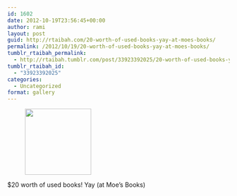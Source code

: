 ```yaml
---
id: 1602
date: 2012-10-19T23:56:45+00:00
author: rami
layout: post
guid: http://rtaibah.com/20-worth-of-used-books-yay-at-moes-books/
permalink: /2012/10/19/20-worth-of-used-books-yay-at-moes-books/
tumblr_rtaibah_permalink:
  - http://rtaibah.tumblr.com/post/33923392025/20-worth-of-used-books-yay-at-moes-books
tumblr_rtaibah_id:
  - "33923392025"
categories:
  - Uncategorized
format: gallery
---
```

<div id='gallery-144' class='gallery galleryid-1602 gallery-columns-3 gallery-size-thumbnail'>
  <figure class='gallery-item'> 
  
  <div class='gallery-icon landscape'>
    <a href='http://139.59.20.41/2012/10/19/20-worth-of-used-books-yay-at-moes-books/attachment/1603/'><img width="150" height="150" src="http://139.59.20.41/wp-content/uploads/2012/10/tumblr_mc5zulrn8e1qb4qlko1_1280-150x150.jpg" class="attachment-thumbnail size-thumbnail" alt="" srcset="http://139.59.20.41/wp-content/uploads/2012/10/tumblr_mc5zulrn8e1qb4qlko1_1280-150x150.jpg 150w, http://139.59.20.41/wp-content/uploads/2012/10/tumblr_mc5zulrn8e1qb4qlko1_1280-300x300.jpg 300w, http://139.59.20.41/wp-content/uploads/2012/10/tumblr_mc5zulrn8e1qb4qlko1_1280-100x100.jpg 100w, http://139.59.20.41/wp-content/uploads/2012/10/tumblr_mc5zulrn8e1qb4qlko1_1280.jpg 612w" sizes="100vw" /></a>
  </div></figure>
</div>

$20 worth of used books! Yay (at Moe&#8217;s Books)